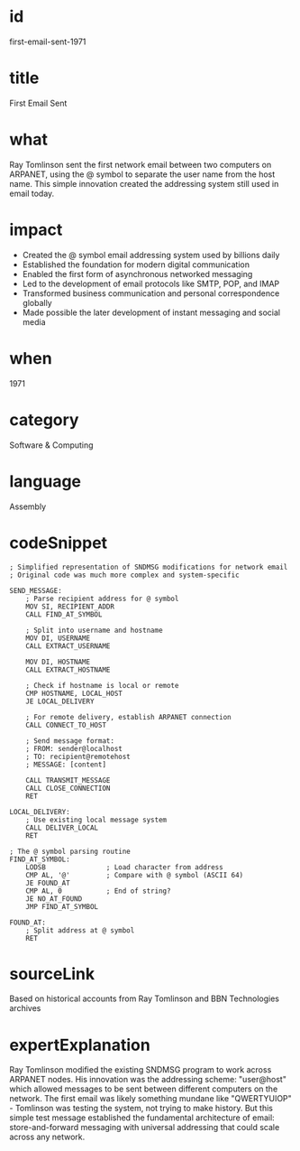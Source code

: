 # id
first-email-sent-1971

# title
First Email Sent

# what
Ray Tomlinson sent the first network email between two computers on ARPANET, using the @ symbol to separate the user name from the host name. This simple innovation created the addressing system still used in email today.

# impact
- Created the @ symbol email addressing system used by billions daily
- Established the foundation for modern digital communication
- Enabled the first form of asynchronous networked messaging
- Led to the development of email protocols like SMTP, POP, and IMAP
- Transformed business communication and personal correspondence globally
- Made possible the later development of instant messaging and social media

# when
1971

# category
Software & Computing

# language
Assembly

# codeSnippet
```assembly
; Simplified representation of SNDMSG modifications for network email
; Original code was much more complex and system-specific

SEND_MESSAGE:
    ; Parse recipient address for @ symbol
    MOV SI, RECIPIENT_ADDR
    CALL FIND_AT_SYMBOL
    
    ; Split into username and hostname
    MOV DI, USERNAME
    CALL EXTRACT_USERNAME
    
    MOV DI, HOSTNAME  
    CALL EXTRACT_HOSTNAME
    
    ; Check if hostname is local or remote
    CMP HOSTNAME, LOCAL_HOST
    JE LOCAL_DELIVERY
    
    ; For remote delivery, establish ARPANET connection
    CALL CONNECT_TO_HOST
    
    ; Send message format:
    ; FROM: sender@localhost
    ; TO: recipient@remotehost
    ; MESSAGE: [content]
    
    CALL TRANSMIT_MESSAGE
    CALL CLOSE_CONNECTION
    RET

LOCAL_DELIVERY:
    ; Use existing local message system
    CALL DELIVER_LOCAL
    RET

; The @ symbol parsing routine
FIND_AT_SYMBOL:
    LODSB               ; Load character from address
    CMP AL, '@'         ; Compare with @ symbol (ASCII 64)
    JE FOUND_AT
    CMP AL, 0           ; End of string?
    JE NO_AT_FOUND
    JMP FIND_AT_SYMBOL
    
FOUND_AT:
    ; Split address at @ symbol
    RET
```

# sourceLink
Based on historical accounts from Ray Tomlinson and BBN Technologies archives

# expertExplanation
Ray Tomlinson modified the existing SNDMSG program to work across ARPANET nodes. His innovation was the addressing scheme: "user@host" which allowed messages to be sent between different computers on the network. The first email was likely something mundane like "QWERTYUIOP" - Tomlinson was testing the system, not trying to make history. But this simple test message established the fundamental architecture of email: store-and-forward messaging with universal addressing that could scale across any network.